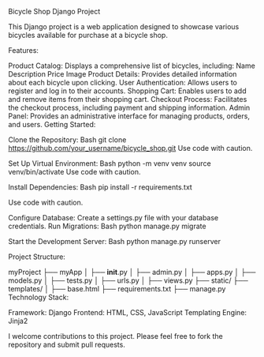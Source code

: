 Bicycle Shop Django Project

This Django project is a web application designed to showcase various bicycles available for purchase at a bicycle shop.

Features:

Product Catalog: Displays a comprehensive list of bicycles, including:
Name
Description
Price
Image
Product Details: Provides detailed information about each bicycle upon clicking.
User Authentication: Allows users to register and log in to their accounts.
Shopping Cart: Enables users to add and remove items from their shopping cart.
Checkout Process: Facilitates the checkout process, including payment and shipping information.
Admin Panel: Provides an administrative interface for managing products, orders, and users.
Getting Started:

Clone the Repository:
Bash
git clone https://github.com/your_username/bicycle_shop.git
Use code with caution.

Set Up Virtual Environment:
Bash
python -m venv venv
source venv/bin/activate
Use code with caution.

Install Dependencies:
Bash
pip install -r requirements.txt   

Use code with caution.

Configure Database: Create a settings.py file with your database credentials.
Run Migrations:
Bash
python manage.py migrate


Start the Development Server:
Bash
python manage.py runserver


Project Structure:

myProject
├── myApp
│   ├── __init__.py
│   ├── admin.py
│   ├── apps.py
│   ├── models.py
│   ├── tests.py
│   ├── urls.py
│   ├── views.py
├── static/
├── templates/
│   ├── base.html
├── requirements.txt
├── manage.py
Technology Stack:

Framework: Django
Frontend: HTML, CSS, JavaScript
Templating Engine: Jinja2


I welcome contributions to this project. Please feel free to fork the repository and submit pull requests.

